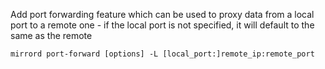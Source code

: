 Add port forwarding feature which can be used to proxy data from a local port to a remote one -
if the local port is not specified, it will default to the same as the remote
```
mirrord port-forward [options] -L [local_port:]remote_ip:remote_port
```